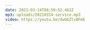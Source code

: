 ```yaml
---
date: 2021-03-14T08:59:52.461Z
mp3: uploads/20210314-service.mp3
video: https://youtu.be/dwGGZlv0FmE
---
```

